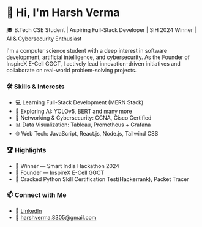# 👋 Hi, I'm Harsh Verma

🎓 B.Tech CSE Student | Aspiring Full-Stack Developer | SIH 2024 Winner | AI & Cybersecurity Enthusiast

I'm a computer science student with a deep interest in software development, artificial intelligence, and cybersecurity. As the Founder of InspireX E-Cell GGCT, I actively lead innovation-driven initiatives and collaborate on real-world problem-solving projects.

### 🛠️ Skills & Interests
- 💻 Learning Full-Stack Development (MERN Stack)
- 🤖 Exploring AI: YOLOv5, BERT and many more
- 🔐 Networking & Cybersecurity: CCNA, Cisco Certified
- 📊 Data Visualization: Tableau, Prometheus + Grafana
- 🌐 Web Tech: JavaScript, React.js, Node.js, Tailwind CSS

### 🏆 Highlights
- 🥇 Winner — Smart India Hackathon 2024
- 🚀 Founder — InspireX E-Cell GGCT
- 🧠 Cracked Python Skill Certification Test(Hackerrank), Packet Tracer

### 📫 Connect with Me
- 🔗 [LinkedIn](https://www.linkedin.com/in/harsh-verma-31a91b257/)
- 📧 harshverma.8305@gmail.com
